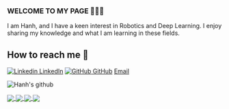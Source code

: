 ### WELCOME TO MY PAGE 👋👋👋
I am Hanh, and I have a keen interest in Robotics and Deep Learning. 
I enjoy sharing my knowledge and what I am learning in these fields.

## How to reach me 📩 
[![Linkedin](https://i.stack.imgur.com/gVE0j.png) LinkedIn](https://www.linkedin.com/in/hanh-t-pham-398bb4223/) [![GitHub](https://i.stack.imgur.com/tskMh.png) GitHub](https://github.com/Hanhpt23) 
[Email](tpham2023@my.fit.edu)

![Hanh's github](https://github-readme-stats-git-masterrstaa-rickstaa.vercel.app/api?username=Hanhpt23&show_icons=true&theme=shadow_blue&hide=contribs,prs,issues)

<a href="https://github.com/Hanhpt23/Object-Detection-Yolov8">
  <!-- Change the `github-readme-stats.anuraghazra1.vercel.app` to `github-readme-stats.vercel.app`  -->
  <img align="center" src="https://github-readme-stats.anuraghazra1.vercel.app/api/pin/?username=Hanhpt23&repo=Object-Detection-Yolov8&theme=shadow_red" />
</a>  

<a href="https://github.com/Hanhpt23/Vision-Transformer-Pytorch-from-Scratch">
  <!-- Change the `github-readme-stats.anuraghazra1.vercel.app` to `github-readme-stats.vercel.app`  -->
  <img align="center" src="https://github-readme-stats.anuraghazra1.vercel.app/api/pin/?username=Hanhpt23&repo=Vision-Transformer-Pytorch-from-Scratch&theme=shadow_red" />
</a>  

<a href="https://github.com/Hanhpt23/Unet-from-Scratch-Segmentation">
  <!-- Change the `github-readme-stats.anuraghazra1.vercel.app` to `github-readme-stats.vercel.app`  -->
  <img align="center" src="https://github-readme-stats.anuraghazra1.vercel.app/api/pin/?username=Hanhpt23&repo=Unet-from-Scratch-Segmentation&theme=shadow_red" />
</a>  

<a href="https://github.com/Hanhpt23/Multi-Class-Segmentation-SegFormer">
  <!-- Change the `github-readme-stats.anuraghazra1.vercel.app` to `github-readme-stats.vercel.app`  -->
  <img align="center" src="https://github-readme-stats.anuraghazra1.vercel.app/api/pin/?username=Hanhpt23&repo=Multi-Class-Segmentation-SegFormer&theme=shadow_red" />
</a>  
